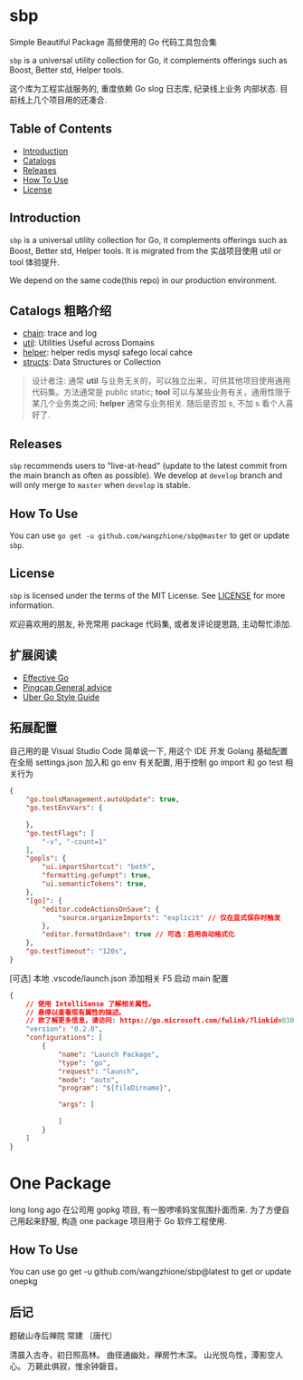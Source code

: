# sbp

Simple Beautiful Package 高频使用的 Go 代码工具包合集

`sbp` is a universal utility collection for Go, it complements offerings such as Boost, Better std, Helper tools.

这个库为工程实战服务的, 重度依赖 Go slog 日志库, 纪录线上业务 内部状态. 目前线上几个项目用的还凑合.

## Table of Contents

- [Introduction](#Introduction)
- [Catalogs](#Catalogs)
- [Releases](#Releases)
- [How To Use](#How-To-Use)
- [License](#License)

## Introduction

`sbp` is a universal utility collection for Go, it complements offerings such as Boost, Better std, Helper tools. It is migrated from the 实战项目使用 util or tool 体验提升.

We depend on the same code(this repo) in our production environment.

## Catalogs 粗略介绍

* [chain](https://github.com/wangzhione/sbp/tree/master/chain): trace and log
* [util](https://github.com/wangzhione/sbp/tree/master/util): Utilities Useful across Domains
* [helper](https://github.com/wangzhione/sbp/tree/master/helper): helper redis mysql safego local cahce
* [structs](https://github.com/wangzhione/sbp/tree/master/structs): Data Structures or Collection

> 设计者注: 通常 **util** 与业务无关的，可以独立出来，可供其他项目使用通用代码集。方法通常是 public static; **tool** 可以与某些业务有关，通用性限于某几个业务类之间; **helper** 通常与业务相关. 随后是否加 s, 不加 s 看个人喜好了. 

## Releases

`sbp` recommends users to "live-at-head" (update to the latest commit from the main branch as often as possible).
We develop at `develop` branch and will only merge to `master` when `develop` is stable.

## How To Use

You can use `go get -u github.com/wangzhione/sbp@master` to get or update `sbp`.

## License

`sbp` is licensed under the terms of the MIT License. See [LICENSE](LICENSE) for more information.

欢迎喜欢用的朋友, 补充常用 package 代码集, 或者发评论提思路, 主动帮忙添加.

## 扩展阅读

- [Effective Go](https://golang.org/doc/effective_go)
- [Pingcap General advice](https://pingcap.github.io/style-guide/general.html)
- [Uber Go Style Guide](https://github.com/uber-go/guide/blob/master/style.md)

## 拓展配置

自己用的是 Visual Studio Code 简单说一下, 用这个 IDE 开发 Golang 基础配置在全局 settings.json 加入和 go env 有关配置, 用于控制 go import 和 go test 相关行为

```JSON
{
    "go.toolsManagement.autoUpdate": true,
    "go.testEnvVars": {
        
    },
    "go.testFlags": [
        "-v", "-count=1"
    ],
    "gopls": {
        "ui.importShortcut": "both",
        "formatting.gofumpt": true,
        "ui.semanticTokens": true,
    },
    "[go]": {
        "editor.codeActionsOnSave": {
            "source.organizeImports": "explicit" // 仅在显式保存时触发
        },
        "editor.formatOnSave": true // 可选：启用自动格式化
    },
    "go.testTimeout": "120s",
}
```

[可选] 本地 .vscode/launch.json 添加相关 F5 启动 main 配置

```json
{
    // 使用 IntelliSense 了解相关属性。 
    // 悬停以查看现有属性的描述。
    // 欲了解更多信息，请访问: https://go.microsoft.com/fwlink/?linkid=830387
    "version": "0.2.0",
    "configurations": [
        {
            "name": "Launch Package",
            "type": "go",
            "request": "launch",
            "mode": "auto",
            "program": "${fileDirname}",

            "args": [
                
            ]
        }
    ]
}
```

# One Package 

long long ago 在公司用 gopkg 项目, 有一股啰嗦妈宝氛围扑面而来. 为了方便自己用起来舒服, 构造 one package 项目用于 Go 软件工程使用.

## How To Use

You can use go get -u github.com/wangzhione/sbp@latest to get or update onepkg

## 后记

题破山寺后禅院
常建 〔唐代〕

清晨入古寺，初日照高林。
曲径通幽处，禅房竹木深。
山光悦鸟性，潭影空人心。
万籁此俱寂，惟余钟磬音。

